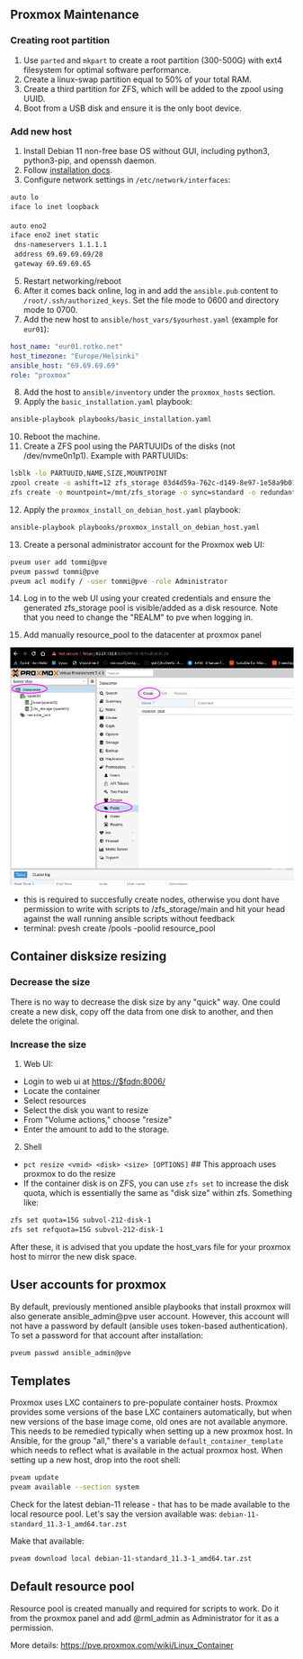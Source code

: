 ## Proxmox Maintenance

### Creating root partition

1. Use `parted` and `mkpart` to create a root partition (300-500G) with ext4 filesystem for optimal software performance.
2. Create a linux-swap partition equal to 50% of your total RAM.
3. Create a third partition for ZFS, which will be added to the zpool using UUID.
4. Boot from a USB disk and ensure it is the only boot device.

### Add new host

1. Install Debian 11 non-free base OS without GUI, including python3, python3-pip, and openssh daemon.
2. Follow [installation docs](https://pve.proxmox.com/wiki/Install_Proxmox_VE_on_Debian_11_Bullseye).
3. Configure network settings in `/etc/network/interfaces`:

```bash
auto lo
iface lo inet loopback

auto eno2
iface eno2 inet static
 dns-nameservers 1.1.1.1
 address 69.69.69.69/28
 gateway 69.69.69.65
```

5. Restart networking/reboot
6. After it comes back online, log in and add the `ansible.pub` content to `/root/.ssh/authorized_keys`. Set the file mode to 0600 and directory mode to 0700.
7. Add the new host to `ansible/host_vars/$yourhost.yaml` (example for `eur01`):

```yaml
host_name: "eur01.rotko.net"
host_timezone: "Europe/Helsinki"
ansible_host: "69.69.69.69"
role: "proxmox"
```

8. Add the host to `ansible/inventory` under the `proxmox_hosts` section.
9. Apply the `basic_installation.yaml` playbook:

```bash
ansible-playbook playbooks/basic_installation.yaml
```

10. Reboot the machine.
11. Create a ZFS pool using the PARTUUIDs of the disks (not /dev/nvme0n1p1). Example with PARTUUIDs:

```bash
lsblk -lo PARTUUID,NAME,SIZE,MOUNTPOINT
zpool create -o ashift=12 zfs_storage 03d4d59a-762c-d149-8e97-1e58a9b01238 3f1fa082-74fd-a94e-83f4-23d4e8c8a157 872a679c-a649-0245-8a6c-e256041eb941 c16da6e1-2f17-8444-8e4a-0256d34655ee
zfs create -o mountpoint=/mnt/zfs_storage -o sync=standard -o redundant_metadata=most -o atime=off -o logbias=latency -o recordsize=4k zfs_storage/main
```

12. Apply the `proxmox_install_on_debian_host.yaml` playbook:

```bash
ansible-playbook playbooks/proxmox_install_on_debian_host.yaml
```

13. Create a personal administrator account for the Proxmox web UI:

```bash
pveum user add tommi@pve
pveum passwd tommi@pve
pveum acl modify / -user tommi@pve -role Administrator
```

14. Log in to the web UI using your created credentials and ensure the generated zfs_storage pool is visible/added as a disk resource. Note that you need to change the "REALM" to pve when logging in.

15. Add manually resource_pool to the datacenter at proxmox panel

![add resource pool from proxmox panel](create-resource-pool-manually.png)
- this is required to succesfully create nodes, otherwise you dont have permission to write with scripts to /zfs_storage/main 
and hit your head against the wall running ansible scripts without feedback
- terminal: pvesh create /pools -poolid resource_pool

## Container disksize resizing

### Decrease the size

There is no way to decrease the disk size by any "quick" way. One could create a new disk, copy off the data from one disk to another, and then delete the original.

### Increase the size

1. Web UI:

- Login to web ui at <https://$fqdn:8006/>
- Locate the container
- Select resources
- Select the disk you want to resize
- From "Volume actions," choose "resize"
- Enter the amount to add to the storage.

2. Shell

- `pct resize <vmid> <disk> <size> [OPTIONS]` ## This approach uses proxmox to do the resize
- If the container disk is on ZFS, you can use `zfs set` to increase the disk quota, which is essentially the same as "disk size" within zfs. Something like:

```bash
zfs set quota=15G subvol-212-disk-1
zfs set refquota=15G subvol-212-disk-1
```

After these, it is advised that you update the host_vars file for your proxmox host to mirror the new disk space.

## User accounts for proxmox

By default, previously mentioned ansible playbooks that install proxmox will also generate ansible_admin@pve user account. However, this account will not have a password by default (ansible uses token-based authentication). To set a password for that account after installation:

```bash
pveum passwd ansible_admin@pve
```

## Templates

Proxmox uses LXC containers to pre-populate container hosts. Proxmox provides some versions of the base LXC containers automatically, but when new versions of the base image come, old ones are not available anymore. This needs to be remedied typically when setting up a new proxmox host. In Ansible, for the group "all," there's a variable `default_container_template` which needs to reflect what is available in the actual proxmox host. When setting up a new host, drop into the root shell:

```bash
pveam update
pveam available --section system
```

Check for the latest debian-11 release - that has to be made available to the local resource pool. Let's say the version available was: `debian-11-standard_11.3-1_amd64.tar.zst`

Make that available:

```bash
pveam download local debian-11-standard_11.3-1_amd64.tar.zst
```

## Default resource pool
Resource pool is created manually and required for scripts to work. Do it from the proxmox panel and add @rml_admin as Administrator for it as a permission.

More details: <https://pve.proxmox.com/wiki/Linux_Container>
